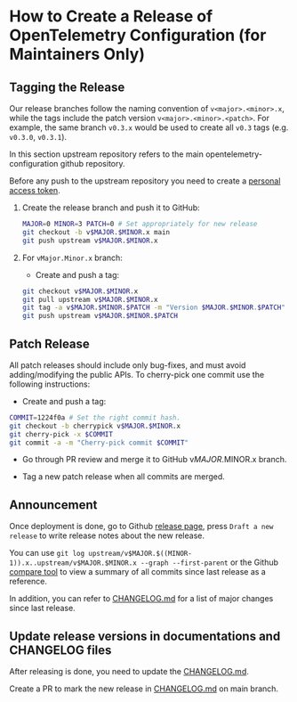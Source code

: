 # How to Create a Release of OpenTelemetry Configuration (for Maintainers Only)

## Tagging the Release

Our release branches follow the naming convention of `v<major>.<minor>.x`, while
the tags include the patch version `v<major>.<minor>.<patch>`. For example, the
same branch `v0.3.x` would be used to create all `v0.3` tags (e.g. `v0.3.0`,
`v0.3.1`).

In this section upstream repository refers to the main opentelemetry-configuration
github repository.

Before any push to the upstream repository you need to create a [personal access
token](https://help.github.com/articles/creating-a-personal-access-token-for-the-command-line/).

1. Create the release branch and push it to GitHub:

    ```bash
    MAJOR=0 MINOR=3 PATCH=0 # Set appropriately for new release
    git checkout -b v$MAJOR.$MINOR.x main
    git push upstream v$MAJOR.$MINOR.x
    ```

2. For `vMajor.Minor.x` branch:

    - Create and push a tag:

    ```bash
    git checkout v$MAJOR.$MINOR.x
    git pull upstream v$MAJOR.$MINOR.x
    git tag -a v$MAJOR.$MINOR.$PATCH -m "Version $MAJOR.$MINOR.$PATCH"
    git push upstream v$MAJOR.$MINOR.$PATCH
    ```

## Patch Release

All patch releases should include only bug-fixes, and must avoid
adding/modifying the public APIs. To cherry-pick one commit use the following
instructions:

- Create and push a tag:

```bash
COMMIT=1224f0a # Set the right commit hash.
git checkout -b cherrypick v$MAJOR.$MINOR.x
git cherry-pick -x $COMMIT
git commit -a -m "Cherry-pick commit $COMMIT"
```

- Go through PR review and merge it to GitHub v$MAJOR.$MINOR.x branch.

- Tag a new patch release when all commits are merged.

## Announcement

Once deployment is done, go to Github [release
page](https://github.com/open-telemetry/opentelemetry-configuration/releases), press
`Draft a new release` to write release notes about the new release.

You can use `git log upstream/v$MAJOR.$((MINOR-1)).x..upstream/v$MAJOR.$MINOR.x --graph --first-parent`
or the Github [compare tool](https://github.com/open-telemetry/opentelemetry-configuration/compare/)
to view a summary of all commits since last release as a reference.

In addition, you can refer to [CHANGELOG.md](CHANGELOG.md)
for a list of major changes since last release.

## Update release versions in documentations and CHANGELOG files

After releasing is done, you need to update the [CHANGELOG.md](CHANGELOG.md).

Create a PR to mark the new release in [CHANGELOG.md](CHANGELOG.md) on main branch.
